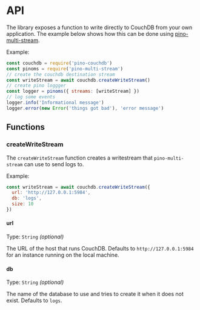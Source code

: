 # API

The library exposes a function to write directly to CouchDB from your own application. The example below shows how this can be done using [pino-multi-stream](https://github.com/pinojs/pino-multi-stream).

Example:

```js
const couchdb = require('pino-couchdb')
const pinoms = require('pino-multi-stream')
// create the couchdb destination stream
const writeStream = await couchdb.createWriteStream()
// create pino loggger
const logger = pinoms({ streams: [writeStream] })
// log some events
logger.info('Informational message')
logger.error(new Error('things got bad'), 'error message')
```

## Functions

### createWriteStream

The `createWriteStream` function creates a writestream that `pino-multi-stream` can use to send logs to.

Example:

```js
const writeStream = await couchdb.createWriteStream({
  url: 'http://127.0.0.1:5984',
  db: 'logs',
  size: 10
})
````

#### url

Type: `String` *(optional)*

The URL of the host that runs CouchDB. Defaults to `http://127.0.0.1:5984` for an instance running on the local machine.

#### db

Type: `String` *(optional)*

The name of the database to use and tries to create it when it does not exist. Defaults to `logs`.
